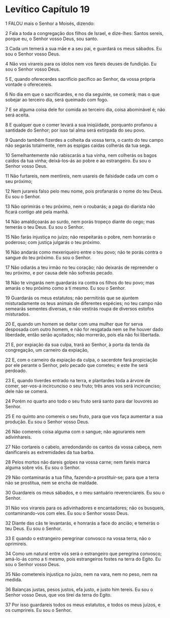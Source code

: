 # Levítico Capítulo 19

1	FALOU mais o Senhor a Moisés, dizendo:

2	Fala a toda a congregação dos filhos de Israel, e dize-lhes: Santos sereis, porque eu, o Senhor vosso Deus, sou santo.

3	Cada um temerá a sua mãe e a seu pai, e guardará os meus sábados. Eu sou o Senhor vosso Deus.

4	Não vos virareis para os ídolos nem vos fareis deuses de fundição. Eu sou o Senhor vosso Deus.

5	E, quando oferecerdes sacrifício pacífico ao Senhor, da vossa própria vontade o oferecereis.

6	No dia em que o sacrificardes, e no dia seguinte, se comerá; mas o que sobejar ao terceiro dia, será queimado com fogo.

7	E se alguma coisa dele for comida ao terceiro dia, coisa abominável é; não será aceita.

8	E qualquer que o comer levará a sua iniqüidade, porquanto profanou a santidade do Senhor; por isso tal alma será extirpada do seu povo.

9	Quando também fizerdes a colheita da vossa terra, o canto do teu campo não segarás totalmente, nem as espigas caídas colherás da tua sega.

10	Semelhantemente não rabiscarás a tua vinha, nem colherás os bagos caídos da tua vinha; deixá-los-ás ao pobre e ao estrangeiro. Eu sou o Senhor vosso Deus.

11	Não furtareis, nem mentireis, nem usareis de falsidade cada um com o seu próximo;

12	Nem jurareis falso pelo meu nome, pois profanarás o nome do teu Deus. Eu sou o Senhor.

13	Não oprimirás o teu próximo, nem o roubarás; a paga do diarista não ficará contigo até pela manhã.

14	Não amaldiçoarás ao surdo, nem porás tropeço diante do cego; mas temerás o teu Deus. Eu sou o Senhor.

15	Não farás injustiça no juízo; não respeitarás o pobre, nem honrarás o poderoso; com justiça julgarás o teu próximo.

16	Não andarás como mexeriqueiro entre o teu povo; não te porás contra o sangue do teu próximo. Eu sou o Senhor.

17	Não odiarás a teu irmão no teu coração; não deixarás de repreender o teu próximo, e por causa dele não sofrerás pecado.

18	Não te vingarás nem guardarás ira contra os filhos do teu povo; mas amarás o teu próximo como a ti mesmo. Eu sou o Senhor.

19	Guardarás os meus estatutos; não permitirás que se ajuntem misturadamente os teus animais de diferentes espécies; no teu campo não semearás sementes diversas, e não vestirás roupa de diversos estofos misturados.

20	E, quando um homem se deitar com uma mulher que for serva desposada com outro homem, e não for resgatada nem se lhe houver dado liberdade, então serão açoitados; não morrerão, pois ela não foi libertada.

21	E, por expiação da sua culpa, trará ao Senhor, à porta da tenda da congregação, um carneiro da expiação,

22	E, com o carneiro da expiação da culpa, o sacerdote fará propiciação por ele perante o Senhor, pelo pecado que cometeu; e este lhe será perdoado.

23	E, quando tiverdes entrado na terra, e plantardes toda a árvore de comer, ser-vos-á incircunciso o seu fruto; três anos vos será incircunciso; dele não se comerá.

24	Porém no quarto ano todo o seu fruto será santo para dar louvores ao Senhor.

25	E no quinto ano comereis o seu fruto, para que vos faça aumentar a sua produção. Eu sou o Senhor vosso Deus.

26	Não comereis coisa alguma com o sangue; não agourareis nem adivinhareis.

27	Não cortareis o cabelo, arredondando os cantos da vossa cabeça, nem danificareis as extremidades da tua barba.

28	Pelos mortos não dareis golpes na vossa carne; nem fareis marca alguma sobre vós. Eu sou o Senhor.

29	Não contaminarás a tua filha, fazendo-a prostituir-se; para que a terra não se prostitua, nem se encha de maldade.

30	Guardareis os meus sábados, e o meu santuário reverenciareis. Eu sou o Senhor.

31	Não vos virareis para os adivinhadores e encantadores; não os busqueis, contaminando-vos com eles. Eu sou o Senhor vosso Deus.

32	Diante das cãs te levantarás, e honrarás a face do ancião; e temerás o teu Deus. Eu sou o Senhor.

33	E quando o estrangeiro peregrinar convosco na vossa terra, não o oprimireis.

34	Como um natural entre vós será o estrangeiro que peregrina convosco; amá-lo-ás como a ti mesmo, pois estrangeiros fostes na terra do Egito. Eu sou o Senhor vosso Deus.

35	Não cometereis injustiça no juízo, nem na vara, nem no peso, nem na medida.

36	Balanças justas, pesos justos, efa justo, e justo him tereis. Eu sou o Senhor vosso Deus, que vos tirei da terra do Egito.

37	Por isso guardareis todos os meus estatutos, e todos os meus juízos, e os cumprireis. Eu sou o Senhor.

